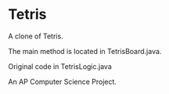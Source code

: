 Tetris 
========

A clone of Tetris. 

The main method is located in TetrisBoard.java.

Original code in TetrisLogic.java

An AP Computer Science Project.